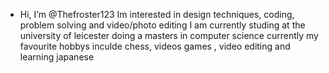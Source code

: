 - Hi, I’m @Thefroster123
  Im interested in design techniques, coding, problem solving and video/photo editing
  I am currently studing at the university of leicester doing a masters in computer science
  currently my favourite hobbys inculde chess, videos games , video editing and learning japanese

